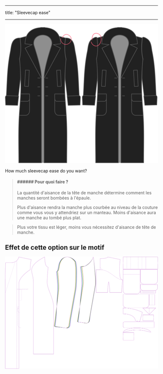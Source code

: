 - - -
title: "Sleevecap ease"
- - -

![Sleevecap ease](./sleevecapease.svg)

How much sleevecap ease do you want?

> #### ###### Pour quoi faire ?
> 
> La quantité d'aisance de la tête de manche détermine comment les manches seront bombées à l'épaule.
> 
> Plus d'aisance rendra la manche plus courbée au niveau de la couture comme vous vous y attendriez sur un manteau. Moins d'aisance aura une manche au tombé plus plat.

> Plus votre tissu est léger, moins vous nécessitez d'aisance de tête de manche.

## Effet de cette option sur le motif

![Cette image montre l'effet de cette option en superposant plusieurs variantes qui ont une valeur différente pour cette option](carlita_sleevecapease_sample.svg "Effet de cette option sur le modèle")
